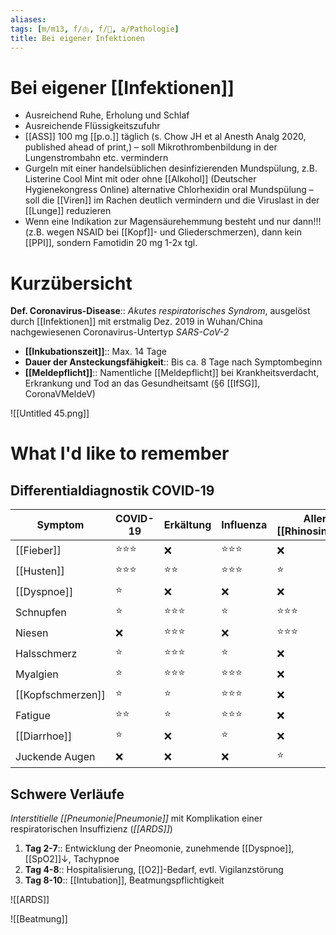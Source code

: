 ```yaml
---
aliases: 
tags: [m/m13, f/🫁, f/🦠, a/Pathologie]
title: Bei eigener Infektionen
---
```

# Bei eigener [[Infektionen]]

- Ausreichend Ruhe, Erholung und Schlaf
- Ausreichende Flüssigkeitszufuhr
- [[ASS]] 100 mg [[p.o.]] täglich (s. Chow JH et al Anesth Analg 2020, published ahead of print,) – soll Mikrothrombenbildung in der Lungenstrombahn etc. vermindern
- Gurgeln mit einer handelsüblichen desinfizierenden Mundspülung, z.B. Listerine Cool Mint mit oder ohne [[Alkohol]] (Deutscher Hygienekongress Online) alternative Chlorhexidin oral Mundspülung – soll die [[Viren]] im Rachen deutlich vermindern und die Viruslast in der [[Lunge]] reduzieren
- Wenn eine Indikation zur Magensäurehemmung besteht und nur dann!!! (z.B. wegen NSAID bei [[Kopf]]- und Gliederschmerzen), dann kein [[PPI]], sondern Famotidin 20 mg 1-2x tgl.

# Kurzübersicht

**Def. Coronavirus-Disease**:: *Akutes respiratorisches Syndrom*, ausgelöst durch [[Infektionen]] mit erstmalig Dez. 2019 in Wuhan/China nachgewiesenen Coronavirus-Untertyp *SARS-CoV-2*

- **[[Inkubationszeit]]**:: Max. 14 Tage
- **Dauer der Ansteckungsfähigkeit**:: Bis ca. 8 Tage nach Symptombeginn
- **[[Meldepflicht]]**:: Namentliche [[Meldepflicht]] bei Krankheitsverdacht, Erkrankung und Tod an das Gesundheitsamt (§6 [[IfSG]], CoronaVMeldeV)

![[Untitled 45.png]]

# What I'd like to remember

## Differentialdiagnostik COVID-19

﻿Symptom|COVID-19|Erkältung|Influenza|Allerg. [[Rhinosinusitis]]
-|-|-|-|-|
[[Fieber]]|⭐⭐⭐|❌|⭐⭐⭐|❌
[[Husten]]|⭐⭐⭐|⭐⭐|⭐⭐⭐|⭐
[[Dyspnoe]]|⭐|❌|❌|❌
Schnupfen|⭐|⭐⭐⭐|⭐|⭐⭐⭐
Niesen|❌|⭐⭐⭐|❌|⭐⭐⭐
Halsschmerz|⭐|⭐⭐⭐|⭐|❌
Myalgien|⭐|⭐⭐⭐|⭐⭐⭐|❌
[[Kopfschmerzen]]|⭐|⭐|⭐⭐⭐|❌
Fatigue|⭐⭐|⭐|⭐⭐⭐|❌
[[Diarrhoe]]|⭐|❌|⭐|❌
Juckende Augen|❌|❌|❌|⭐

## Schwere Verläufe

*Interstitielle [[Pneumonie|Pneumonie]]* mit Komplikation einer respiratorischen Insuffizienz (*[[ARDS]]*)

1. **Tag 2-7**:: Entwicklung der Pneomonie, zunehmende [[Dyspnoe]], [[SpO2]]↓, Tachypnoe
2. **Tag 4-8**:: Hospitalisierung, [[O2]]-Bedarf, evtl. Vigilanzstörung
3. **Tag 8-10**:: [[Intubation]], Beatmungspflichtigkeit

![[ARDS]]

![[Beatmung]]
